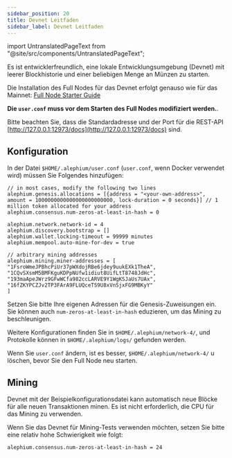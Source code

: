 ```yaml
---
sidebar_position: 20
title: Devnet Leitfaden
sidebar_label: Devnet Leitfaden
---
```


import UntranslatedPageText from "@site/src/components/UntranslatedPageText";

<UntranslatedPageText />

Es ist entwicklerfreundlich, eine lokale Entwicklungsumgebung (Devnet) mit leerer Blockhistorie und einer beliebigen Menge an Münzen zu starten.

Die Installation des Full Nodes für das Devnet erfolgt genauso wie für das Mainnet: [Full Node Starter Guide](full-node/getting-started.md)

**Die `user.conf` muss vor dem Starten des Full Nodes modifiziert werden.**.

Bitte beachten Sie, dass die Standardadresse und der Port für die REST-API [http://127.0.0.1:12973/docs](http://127.0.0.1:12973/docs) sind.

## Konfiguration

In der Datei `$HOME/.alephium/user.conf` (`user.conf`, wenn Docker verwendet wird) müssen Sie Folgendes hinzufügen:

```
// in most cases, modify the following two lines
alephium.genesis.allocations = [{address = "<your-own-address>", amount = 1000000000000000000000000, lock-duration = 0 seconds}] // 1 million token allocated for your address
alephium.consensus.num-zeros-at-least-in-hash = 0

alephium.network.network-id = 4
alephium.discovery.bootstrap = []
alephium.wallet.locking-timeout = 99999 minutes
alephium.mempool.auto-mine-for-dev = true

// arbitrary mining addresses
alephium.mining.miner-addresses = [
"1FsroWmeJPBhcPiUr37pWXdojRBe6jdey9uukEXk1TheA",
"1CQvSXsmM5BMFKguKDPpNUfw1idiut8UifLtT8748JdHc",
"193maApeJWrz9GFwWCfa982ccLARVE9Y1WgKSJaUs7UAx",
"16fZKYPCZJv2TP3FArA9FLUQceTS9U8xVnSjxFG9MBKyY"
]
```

Setzen Sie bitte Ihre eigenen Adressen für die Genesis-Zuweisungen ein. Sie können auch `num-zeros-at-least-in-hash` eduzieren, um das Mining zu beschleunigen.

Weitere Konfigurationen finden Sie in `$HOME/.alephium/network-4/`, und Protokolle können in `$HOME/.alephium/logs/` gefunden werden.

Wenn Sie `user.conf` ändern, ist es besser, `$HOME/.alephium/network-4/` u löschen, bevor Sie den Full Node neu starten.

## Mining

Devnet mit der Beispielkonfigurationsdatei kann automatisch neue Blöcke für alle neuen Transaktionen minen. Es ist nicht erforderlich, die CPU für das Mining zu verwenden.

Wenn Sie das Devnet für Mining-Tests verwenden möchten, setzen Sie bitte eine relativ hohe Schwierigkeit wie folgt:

```
alephium.consensus.num-zeros-at-least-in-hash = 24
```
